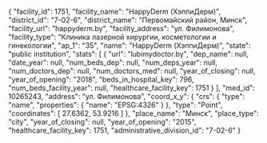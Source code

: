 {
    "facility_id": 1751,
    "facility_name": "HappyDerm (ХэппиДерм)",
    "district_id": "7-02-6",
    "district_name": "Первомайский район, Минск",
    "facility_url": "happyderm.by",
    "facility_address": "ул. Филимонова",
    "facility_type": "Клиника лазерной хирургии, косметологии и гинекологии",
    "ap_1": "35",
    "name": "HappyDerm (ХэппиДерм)",
    "state": "public institution",
    "stats": [
        {
            "url": "lubimydoctor.by",
            "dep_name": null,
            "date_year": null,
            "num_beds_dep": null,
            "num_deps_year": null,
            "num_doctors_dep": null,
            "num_doctors_med": null,
            "year_of_closing": null,
            "year_of_opening": "2018",
            "beds_in_hospital_key": 796,
            "num_beds_facility_year": null,
            "healthcare_facility_key": 1751
        }
    ],
    "med_id": 10265243,
    "address": "ул. Филимонова",
    "coord_x_y": {
        "crs": {
            "type": "name",
            "properties": {
                "name": "EPSG:4326"
            }
        },
        "type": "Point",
        "coordinates": [
            27.6362,
            53.9216
        ]
    },
    "place_name": "Минск",
    "place_type": "city",
    "year_of_closing": null,
    "year_of_opening": "2015",
    "healthcare_facility_key": 1751,
    "administrative_division_id": "7-02-6"
}